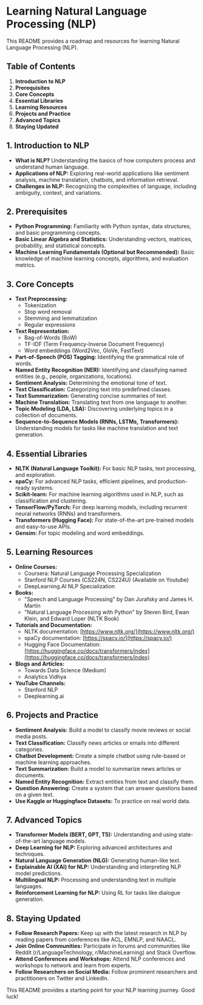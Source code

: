 # Learning Natural Language Processing (NLP)

This README provides a roadmap and resources for learning Natural Language Processing (NLP).

## Table of Contents

1.  **Introduction to NLP**
2.  **Prerequisites**
3.  **Core Concepts**
4.  **Essential Libraries**
5.  **Learning Resources**
6.  **Projects and Practice**
7.  **Advanced Topics**
8.  **Staying Updated**

## 1. Introduction to NLP

* **What is NLP?** Understanding the basics of how computers process and understand human language.
* **Applications of NLP:** Exploring real-world applications like sentiment analysis, machine translation, chatbots, and information retrieval.
* **Challenges in NLP:** Recognizing the complexities of language, including ambiguity, context, and variations.

## 2. Prerequisites

* **Python Programming:** Familiarity with Python syntax, data structures, and basic programming concepts.
* **Basic Linear Algebra and Statistics:** Understanding vectors, matrices, probability, and statistical concepts.
* **Machine Learning Fundamentals (Optional but Recommended):** Basic knowledge of machine learning concepts, algorithms, and evaluation metrics.

## 3. Core Concepts

* **Text Preprocessing:**
    * Tokenization
    * Stop word removal
    * Stemming and lemmatization
    * Regular expressions
* **Text Representation:**
    * Bag-of-Words (BoW)
    * TF-IDF (Term Frequency-Inverse Document Frequency)
    * Word embeddings (Word2Vec, GloVe, FastText)
* **Part-of-Speech (POS) Tagging:** Identifying the grammatical role of words.
* **Named Entity Recognition (NER):** Identifying and classifying named entities (e.g., people, organizations, locations).
* **Sentiment Analysis:** Determining the emotional tone of text.
* **Text Classification:** Categorizing text into predefined classes.
* **Text Summarization:** Generating concise summaries of text.
* **Machine Translation:** Translating text from one language to another.
* **Topic Modeling (LDA, LSA):** Discovering underlying topics in a collection of documents.
* **Sequence-to-Sequence Models (RNNs, LSTMs, Transformers):** Understanding models for tasks like machine translation and text generation.

## 4. Essential Libraries

* **NLTK (Natural Language Toolkit):** For basic NLP tasks, text processing, and exploration.
* **spaCy:** For advanced NLP tasks, efficient pipelines, and production-ready systems.
* **Scikit-learn:** For machine learning algorithms used in NLP, such as classification and clustering.
* **TensorFlow/PyTorch:** For deep learning models, including recurrent neural networks (RNNs) and transformers.
* **Transformers (Hugging Face):** For state-of-the-art pre-trained models and easy-to-use APIs.
* **Gensim:** For topic modeling and word embeddings.

## 5. Learning Resources

* **Online Courses:**
    * Coursera: Natural Language Processing Specialization
    * Stanford NLP Courses (CS224N, CS224U) (Available on Youtube)
    * DeepLearning.AI NLP Specialization
* **Books:**
    * "Speech and Language Processing" by Dan Jurafsky and James H. Martin
    * "Natural Language Processing with Python" by Steven Bird, Ewan Klein, and Edward Loper (NLTK Book)
* **Tutorials and Documentation:**
    * NLTK documentation: [https://www.nltk.org/](https://www.nltk.org/)
    * spaCy documentation: [https://spacy.io/](https://spacy.io/)
    * Hugging Face Documentation: [https://huggingface.co/docs/transformers/index](https://huggingface.co/docs/transformers/index)
* **Blogs and Articles:**
    * Towards Data Science (Medium)
    * Analytics Vidhya
* **YouTube Channels:**
    * Stanford NLP
    * Deeplearning.ai

## 6. Projects and Practice

* **Sentiment Analysis:** Build a model to classify movie reviews or social media posts.
* **Text Classification:** Classify news articles or emails into different categories.
* **Chatbot Development:** Create a simple chatbot using rule-based or machine learning approaches.
* **Text Summarization:** Build a model to summarize news articles or documents.
* **Named Entity Recognition:** Extract entities from text and classify them.
* **Question Answering:** Create a system that can answer questions based on a given text.
* **Use Kaggle or Huggingface Datasets:** To practice on real world data.

## 7. Advanced Topics

* **Transformer Models (BERT, GPT, T5):** Understanding and using state-of-the-art language models.
* **Deep Learning for NLP:** Exploring advanced architectures and techniques.
* **Natural Language Generation (NLG):** Generating human-like text.
* **Explainable AI (XAI) for NLP:** Understanding and interpreting NLP model predictions.
* **Multilingual NLP:** Processing and understanding text in multiple languages.
* **Reinforcement Learning for NLP:** Using RL for tasks like dialogue generation.

## 8. Staying Updated

* **Follow Research Papers:** Keep up with the latest research in NLP by reading papers from conferences like ACL, EMNLP, and NAACL.
* **Join Online Communities:** Participate in forums and communities like Reddit (r/LanguageTechnology, r/MachineLearning) and Stack Overflow.
* **Attend Conferences and Workshops:** Attend NLP conferences and workshops to network and learn from experts.
* **Follow Researchers on Social Media:** Follow prominent researchers and practitioners on Twitter and LinkedIn.

This README provides a starting point for your NLP learning journey. Good luck!
